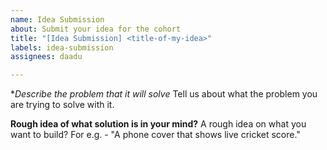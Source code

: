 ```yaml
---
name: Idea Submission
about: Submit your idea for the cohort
title: "[Idea Submission] <title-of-my-idea>"
labels: idea-submission
assignees: daadu

---
```


**Describe the problem that it will solve*
Tell us about what the problem you are trying to solve with it.

**Rough idea of what solution is in your mind?**
A rough idea on what you want to build? For e.g. - "A phone cover that shows live cricket score."
